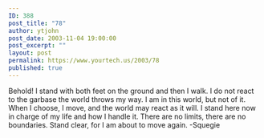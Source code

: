 ```yaml
---
ID: 388
post_title: "78"
author: ytjohn
post_date: 2003-11-04 19:00:00
post_excerpt: ""
layout: post
permalink: https://www.yourtech.us/2003/78
published: true
---
```

Behold!  I stand with both feet on the ground and then I walk.  I do not react to the garbase the world throws my way.  I am in this world, but not of it.  When I choose, I move, and the world may react as it will.  I stand here now in charge of my life and how I handle it.  There are no limits, there are no boundaries.  Stand clear, for I am about to move again. -Squegie